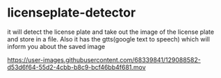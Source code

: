 



# licenseplate-detector

it will detect the license plate and take out the image of the license plate and store in a file.
Also it has the gtts(google text to speech) which will inform you about the saved image

https://user-images.githubusercontent.com/68339841/129088582-d53d6f64-55d2-4cbb-b8c9-bcf46bb4f681.mov
